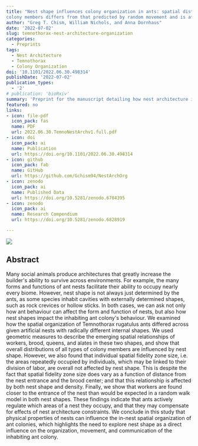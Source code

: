 ```yaml
---
title: "Nest shape influences colony organization in ants: spatial distribution and connectedness of
colony members differs from that predicted by random movement and is affected by nest space"
author: "Greg T. Chism, William Nichols, and Anna Dornhaus"
date: '2022-07-02'
slug: temnothorax-nest-architecture-organization
categories:
  - Preprints
tags:
  - Nest Architecture
  - Temnothorax
  - Colony Organization
doi: '10.1101/2022.06.30.498314'
publishDate: '2022-07-02'
publication_types:
  - '2'
# publication: 'bioRxiv'
summary: 'Preprint for the manuscript detailing how nest architecture influences colony organization in the nest.'
featured: no
links:
- icon: file-pdf
  icon_pack: fas
  name: PDF
  url: 2022.06.30.TemnoNestArchv1.full.pdf
- icon: doi
  icon_pack: ai
  name: Publication
  url: https://doi.org/10.1101/2022.06.30.498314
- icon: github
  icon_pack: fab
  name: GitHub
  url: https://github.com/Gchism94/NestArchOrg
- icon: zenodo
  icon_pack: ai
  name: Published Data
  url: https://doi.org/10.5281/zenodo.6784395
- icon: zenodo
  icon_pack: ai
  name: Research Compendium
  url: https://doi.org/10.5281/zenodo.6828919

---
```


![](NestArchFig.png)

## Abstract

Many social animals produce architectures that greatly increase the builder's ability to survive across environments. For example, the many forms and functions of ant nests facilitate their ability to occupy nearly every biome. However, nest shape is not always just determined by the ants, as some species inhabit cavities with externally determined shapes, such as rock crevices or hollow sticks. In both cases, we can ask not only how ant behaviour can affect the form and function of nests, but also how nest shapes impact the inhabiting ant colony's behaviour. We examined how the spatial organization of Temnothorax rugatulus ants differed across given artificial nests with radically different internal shapes. We used geometric measures to describe the emerging spatial relationships of workers, brood, queens, and alates in these two shapes, and show that overall distributions of all types of colony members are influenced by nest shape. However, we also found that individual spatial fidelity zone size, i.e. the areas repeatedly occupied by individuals, which may be linked to their division of labor, are overall not affected by nest shape. This is despite the fact that spatial fidelity zone size does vary as a function of distance from the nest entrance and the brood center; and that this relationship is affected by both nest shape and density. Finally, we show that workers are found closer to the entrance of the nest than would be expected in a random walk model in both nest shapes. These findings indicate that ants actively regulate which areas of a nest they occupy, and that they may compensate for effects of nest architecture constraints. We conclude in this study that physical properties of nests can influence the in-nest spatial organization of ant colonies, which highlights the need to explore nest shape as a direct influence on the organization, movement, and communication of the inhabiting ant colony.
